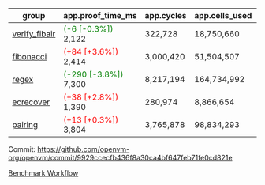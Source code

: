 | group | app.proof_time_ms | app.cycles | app.cells_used | leaf.proof_time_ms | leaf.cycles | leaf.cells_used |
| -- | -- | -- | -- | -- | -- | -- |
| [verify_fibair](https://github.com/openvm-org/openvm/blob/benchmark-results/benchmarks-pr/1960/verify_fibair-9929ccecfb436f8a30ca4bf647feb71fe0cd821e.md) |<span style='color: green'>(-6 [-0.3%])</span> 2,122 |  322,728 |  18,750,660 |- | - | - |
| [fibonacci](https://github.com/openvm-org/openvm/blob/benchmark-results/benchmarks-pr/1960/fibonacci-9929ccecfb436f8a30ca4bf647feb71fe0cd821e.md) |<span style='color: red'>(+84 [+3.6%])</span> 2,414 |  3,000,420 |  51,504,507 |- | - | - |
| [regex](https://github.com/openvm-org/openvm/blob/benchmark-results/benchmarks-pr/1960/regex-9929ccecfb436f8a30ca4bf647feb71fe0cd821e.md) |<span style='color: green'>(-290 [-3.8%])</span> 7,300 |  8,217,194 |  164,734,992 |- | - | - |
| [ecrecover](https://github.com/openvm-org/openvm/blob/benchmark-results/benchmarks-pr/1960/ecrecover-9929ccecfb436f8a30ca4bf647feb71fe0cd821e.md) |<span style='color: red'>(+38 [+2.8%])</span> 1,390 |  280,974 |  8,866,654 |- | - | - |
| [pairing](https://github.com/openvm-org/openvm/blob/benchmark-results/benchmarks-pr/1960/pairing-9929ccecfb436f8a30ca4bf647feb71fe0cd821e.md) |<span style='color: red'>(+13 [+0.3%])</span> 3,804 |  3,765,878 |  98,834,293 |- | - | - |


Commit: https://github.com/openvm-org/openvm/commit/9929ccecfb436f8a30ca4bf647feb71fe0cd821e

[Benchmark Workflow](https://github.com/openvm-org/openvm/actions/runs/16914161002)
